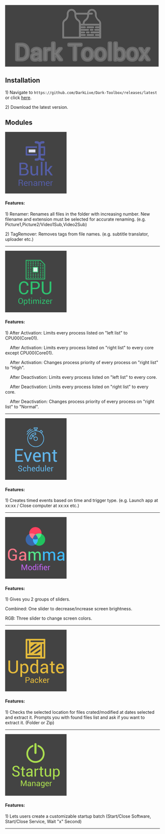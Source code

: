 <img src="https://raw.githubusercontent.com/DarkLive/Dark-Toolbox/master/Dark%20Toolbox/Splash.png">

## Installation ##
1)&nbsp;Navigate to `https://github.com/DarkLive/Dark-Toolbox/releases/latest` or click [here](https://github.com/DarkLive/Dark-Toolbox/releases/latest).

2)&nbsp;Download the latest version.

## Modules ##

<img src="https://raw.githubusercontent.com/DarkLive/Dark-Toolbox/master/Dark%20Toolbox/Resources/Dark-Icons/bulkrenamertile.png" width="200">

#### Features: ####

1)&nbsp;Renamer: Renames all files in the folder with increasing number. New filename and extension must be selected for accurate renaming. (e.g. Picture1,Picture2/Video1Sub,Video2Sub) 

2)&nbsp;TagRemover: Removes tags from file names. (e.g. subtitle translator, uploader etc.) 
***

<img src="https://raw.githubusercontent.com/DarkLive/Dark-Toolbox/master/Dark%20Toolbox/Resources/Dark-Icons/cpuoptimizertile.png" width="200">

#### Features: ####

1)&nbsp;After Activation: Limits every process listed on "left list" to CPU00(Core01).

&nbsp;&nbsp;&nbsp;&nbsp;After Activation: Limits every process listed on "right list" to every core except CPU00(Core01).

&nbsp;&nbsp;&nbsp;&nbsp;After Activation: Changes process priority of every process on "right list" to "High".

&nbsp;&nbsp;&nbsp;&nbsp;After Deactivation: Limits every process listed on "left list" to every core.

&nbsp;&nbsp;&nbsp;&nbsp;After Deactivation: Limits every process listed on "right list" to every core.

&nbsp;&nbsp;&nbsp;&nbsp;After Deactivation: Changes process priority of every process on "right list" to "Normal".
***

<img src="https://raw.githubusercontent.com/DarkLive/Dark-Toolbox/master/Dark%20Toolbox/Resources/Dark-Icons/eventscheduletile.png" width="200">

#### Features: ####

1)&nbsp;Creates timed events based on time and trigger type. (e.g. Launch app at xx:xx / Close computer at xx:xx etc.)
***

<img src="https://raw.githubusercontent.com/DarkLive/Dark-Toolbox/master/Dark%20Toolbox/Resources/Dark-Icons/gammatile.png" width="200">

#### Features: ####

1)&nbsp;Gives you 2 groups of sliders. 

Combined: One slider to decrease/increase screen brightness.

RGB: Three slider to change screen colors.
***

<img src="https://raw.githubusercontent.com/DarkLive/Dark-Toolbox/master/Dark%20Toolbox/Resources/Dark-Icons/uppackertile.png" width="200">

#### Features: ####

1)&nbsp;Checks the selected location for files crated/modified at dates selected and extract it. Prompts you with found files list and ask if you want to extract it. (Folder or Zip)
***

<img src="https://raw.githubusercontent.com/DarkLive/Dark-Toolbox/master/Dark%20Toolbox/Resources/Dark-Icons/startuptile.png" width="200">

#### Features: ####

1)&nbsp;Lets users create a customizable startup batch (Start/Close Software, Start/Close Service, Wait "x" Second)
***
